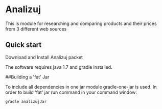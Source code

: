 # Analizuj
This is module for researching and comparing products and their prices from 3 different web sources

## Quick start

Download and Install Analizuj packet

The software requires java 1.7 and gradle installed.

##Building a 'fat' Jar

To include all dependencies in one jar module gradle-one-jar is used.
In order to build 'fat' jar run command in your command window:

    gradle analizujJar

